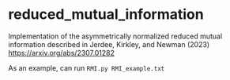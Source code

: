 # reduced_mutual_information

Implementation of the asymmetrically normalized reduced mutual information described in Jerdee, Kirkley, and Newman (2023)
https://arxiv.org/abs/2307.01282

As an example, can run 
`RMI.py RMI_example.txt`
